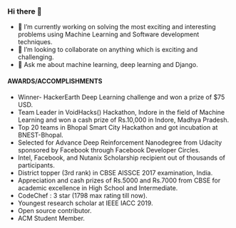 ### Hi there 👋



- 🔭 I’m currently working on solving the most exciting and interesting problems using Machine Learning and Software development techniques.
- 👯 I’m looking to collaborate on anything which is exciting and challenging.
- 💬 Ask me about machine learning, deep learning and Django.

#### AWARDS/ACCOMPLISHMENTS

- Winner- HackerEarth Deep Learning challenge and won a prize of $75 USD.
- Team Leader in VoidHacks() Hackathon, Indore in the field of Machine Learning and won a cash
prize of Rs.10,000 in Indore, Madhya Pradesh.
- Top 20 teams in Bhopal Smart City Hackathon and got incubation at BNEST-Bhopal.
- Selected for Advance Deep Reinforcement Nanodegree from Udacity sponsored by Facebook
through Facebook Developer Circles.
- Intel, Facebook, and Nutanix Scholarship recipient out of thousands of participants.
- District topper (3rd rank) in CBSE AISSCE 2017 examination, India.
- Appreciation and cash prizes of Rs.5000 and Rs.7000 from CBSE for academic excellence in
High School and Intermediate.
- CodeChef : 3 star (1798 max rating till now).
- Youngest research scholar at IEEE IACC 2019.
- Open source contributor.
- ACM Student Member.
